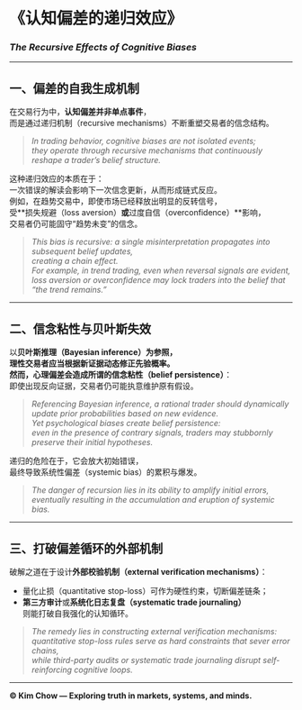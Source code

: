# 《认知偏差的递归效应》  
### *The Recursive Effects of Cognitive Biases*

---

## 一、偏差的自我生成机制  
在交易行为中，**认知偏差并非单点事件**，  
而是通过递归机制（recursive mechanisms）不断重塑交易者的信念结构。  

> *In trading behavior, cognitive biases are not isolated events;*  
> *they operate through recursive mechanisms that continuously reshape a trader’s belief structure.*

这种递归效应的本质在于：  
一次错误的解读会影响下一次信念更新，从而形成链式反应。  
例如，在趋势交易中，即使市场已经释放出明显的反转信号，  
受**损失规避（loss aversion）**或**过度自信（overconfidence）**影响，  
交易者仍可能固守“趋势未变”的信念。  

> *This bias is recursive: a single misinterpretation propagates into subsequent belief updates,*  
> *creating a chain effect.*  
> *For example, in trend trading, even when reversal signals are evident,*  
> *loss aversion or overconfidence may lock traders into the belief that “the trend remains.”*

---

## 二、信念粘性与贝叶斯失效  
以**贝叶斯推理（Bayesian inference）**为参照，  
理性交易者应当根据新证据动态修正先验概率。  
然而，心理偏差会造成所谓的**信念粘性（belief persistence）**：  
即使出现反向证据，交易者仍可能执意维护原有假设。  

> *Referencing Bayesian inference, a rational trader should dynamically update prior probabilities based on new evidence.*  
> *Yet psychological biases create belief persistence:*  
> *even in the presence of contrary signals, traders may stubbornly preserve their initial hypotheses.*

递归的危险在于，它会放大初始错误，  
最终导致系统性偏差（systemic bias）的累积与爆发。  

> *The danger of recursion lies in its ability to amplify initial errors,*  
> *eventually resulting in the accumulation and eruption of systemic bias.*

---

## 三、打破偏差循环的外部机制  
破解之道在于设计**外部校验机制（external verification mechanisms）**：  
- 量化止损（quantitative stop-loss）可作为硬性约束，切断偏差链条；  
- **第三方审计**或**系统化日志复盘（systematic trade journaling）**  
  则能打破自我强化的认知循环。  

> *The remedy lies in constructing external verification mechanisms:*  
> *quantitative stop-loss rules serve as hard constraints that sever error chains,*  
> *while third-party audits or systematic trade journaling disrupt self-reinforcing cognitive loops.*

---

**© Kim Chow — Exploring truth in markets, systems, and minds.**
